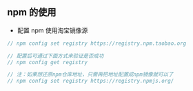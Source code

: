 ## npm 的使用

- 配置 npm 使用淘宝镜像源

```js
// npm config set registry https://registry.npm.taobao.org

// 配置后可通过下面方式来验证是否成功
// npm config get registry

// 注：如果想还原npm仓库地址，只需再把地址配置成npm镜像就可以了
// npm config set registry https://registry.npmjs.org/
```
